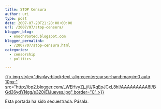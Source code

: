 ```yaml
---
title: STOP Censura
author: uri
type: post
date: 2007-07-20T21:28:00+00:00
url: /2007/07/stop-censura/
blogger_blog:
  - enochrooted.blogspot.com
blogger_permalink:
  - /2007/07/stop-censura.html
categories:
  - censorship
  - politics

---
```

[{{< img style="display:block;text-align:center;cursor:hand;margin:0 auto 10px;" src="http://bp2.blogger.com/_WEHvyZj_jiU/RqEpJCxL8hI/AAAAAAAAA8I/BGd36ydYNgg/s320/ElJueves.jpg" border="0" >}}][1]

Esta portada ha sido secuestrada. Pásala.

 [1]: http://bp2.blogger.com/_WEHvyZj_jiU/RqEpJCxL8hI/AAAAAAAAA8I/BGd36ydYNgg/s1600-h/ElJueves.jpg